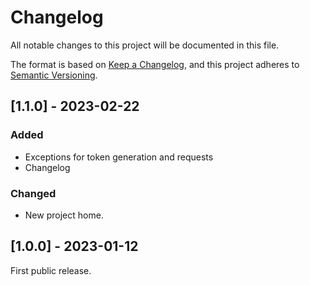 # Changelog

All notable changes to this project will be documented in this file.

The format is based on [Keep a Changelog](https://keepachangelog.com/en/1.0.0/),
and this project adheres to [Semantic Versioning](https://semver.org/spec/v2.0.0.html).

## [1.1.0] - 2023-02-22

### Added
- Exceptions for token generation and requests
- Changelog

### Changed
 - New project home.
 
## [1.0.0] - 2023-01-12

First public release.
